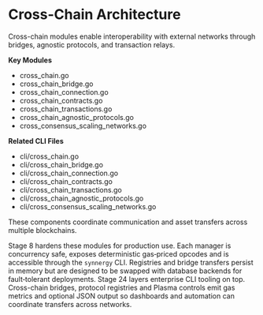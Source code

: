 # Cross-Chain Architecture

Cross-chain modules enable interoperability with external networks through bridges, agnostic protocols, and transaction relays.

**Key Modules**
- cross_chain.go
- cross_chain_bridge.go
- cross_chain_connection.go
- cross_chain_contracts.go
- cross_chain_transactions.go
- cross_chain_agnostic_protocols.go
- cross_consensus_scaling_networks.go

**Related CLI Files**
- cli/cross_chain.go
- cli/cross_chain_bridge.go
- cli/cross_chain_connection.go
- cli/cross_chain_contracts.go
- cli/cross_chain_transactions.go
- cli/cross_chain_agnostic_protocols.go
- cli/cross_consensus_scaling_networks.go

These components coordinate communication and asset transfers across multiple blockchains.

Stage 8 hardens these modules for production use.  Each manager is concurrency
safe, exposes deterministic gas‑priced opcodes and is accessible through the
`synnergy` CLI.  Registries and bridge transfers persist in memory but are
designed to be swapped with database backends for fault‑tolerant deployments.
Stage 24 layers enterprise CLI tooling on top. Cross-chain bridges, protocol
registries and Plasma controls emit gas metrics and optional JSON output so
dashboards and automation can coordinate transfers across networks.
